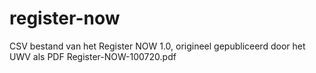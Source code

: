 # register-now
CSV bestand van het Register NOW 1.0, origineel gepubliceerd door het UWV als PDF Register-NOW-100720.pdf 
